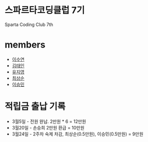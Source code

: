 # 스파르타코딩클럽 7기
Sparta Coding Club 7th

# members
* [이수연](https://github.com/moondust46)
* [김태인](https://github.com/kti0940)
* [유지영](https://github.com/jryoo0804)
* [최상순](https://github.com/soooon95)
* [이승민](https://github.com/wiily512824)

# 적립금 출납 기록
* 3월5일 - 전원 완납. 2만원 * 6 = 12만원 
* 3월20일 - 손승희 2만원 환급 = 10만원
* 3월24일 - 2주차 숙제 차감, 최상순(0.5만원), 이승민(0.5만원) = 9만원
